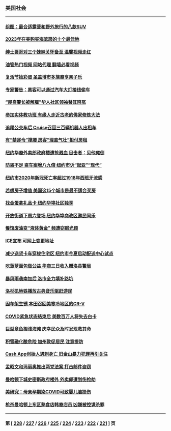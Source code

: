 ### 美国社会
---
#### [组图：最合适露营和野外旅行的八款SUV](../../pages/ncid1078160/n13965255.md?04100845) 
#### [2023年在美购买海滨房的十个最佳地](../../pages/ncid1078160/n13969125.md?04100845) 
#### [绅士哥哥对三个妹妹关怀备至 温馨视频走红](../../pages/ncid1078160/n13968228.md?04100845) 
#### [油管热门视频 网站代理 翻墙必看视频](http://138.2.39.72:81/youtube.html?epic-marker?04100845)
#### [复活节捡彩蛋 圣盖博市多族裔享亲子乐](../../pages/ncid1078160/n13968584.md?04100845) 
#### [专家警告：黑客可以通过汽车大灯接线偷车](../../pages/ncid1078160/n13968434.md?04100845) 
#### [“屋崙警长被解雇”华人社区领袖替其鸣冤](../../pages/ncid1078160/n13968162.md?04100845) 
#### [参加实体教功班 有缘人走近古老的佛家修炼大法](../../pages/ncid1078160/n13968133.md?04100845) 
#### [追尾公交车后 Cruise召回三百辆机器人出租车](../../pages/ncid1078160/n13968120.md?04100845) 
#### [有“禁逐令”撑腰 房客“理直气壮”拒付房租](../../pages/ncid1078160/n13967896.md?04100845) 
#### [纽约华裔外卖郎政府楼遭抢溅血 目击者：见他瘫倒](../../pages/ncid1078160/n13967904.md?04100845) 
#### [防盗不足 盗车案增八九倍 纽约市诉“起亚”“现代”](../../pages/ncid1078160/n13967900.md?04100845) 
#### [纽约市2020年新冠死亡率超过1918年西班牙流感](../../pages/ncid1078160/n13967921.md?04100845) 
#### [若想房子增值 美国这15个城市是最不适合买房](../../pages/ncid1078160/n13967815.md?04100845) 
#### [找金蛋拿礼品卡 纽约华埠社区独享](../../pages/ncid1078160/n13967908.md?04100845) 
#### [开放街道下周六登场 纽约华埠商改区邀民同乐](../../pages/ncid1078160/n13967911.md?04100845) 
#### [餐馆废油变“液体黄金” 频遭窃贼光顾](../../pages/ncid1078160/n13967917.md?04100845) 
#### [ICE宣布 可网上变更地址](../../pages/ncid1078160/n13967923.md?04100845) 
#### [减少送货卡车穿梭住宅区 纽约市今夏启动配送中心试点](../../pages/ncid1078160/n13967924.md?04100845) 
#### [吃菠萝面包做公益 华商三日收入赠洛县警局](../../pages/ncid1078160/n13967826.md?04100845) 
#### [暴风雨袭南加后 洛市全力填补路坑](../../pages/ncid1078160/n13967816.md?04100845) 
#### [洛杉矶地铁播放古典音乐驱赶游民](../../pages/ncid1078160/n13967808.md?04100845) 
#### [因车架生锈 本田召回美寒冷地区的CR-V](../../pages/ncid1078160/n13967726.md?04100845) 
#### [COVID紧急状态结束后 美数百万人将失去白卡](../../pages/ncid1078160/n13967715.md?04100845) 
#### [巨型章鱼搁浅海滩 庆幸民众及时发现救其命](../../pages/ncid1078160/n13967172.md?04100845) 
#### [积雪融化酿危险 加州敦促居民 注意提防](../../pages/ncid1078160/n13967227.md?04100845) 
#### [Cash App创始人遇刺身亡 旧金山暴力犯罪再引关注](../../pages/ncid1078160/n13967213.md?04100845) 
#### [孟昭文和玛丽奥推出两党法案 打击邮件盗窃](../../pages/ncid1078160/n13967067.md?04100845) 
#### [曼哈顿下城史密斯政府楼外 外卖郎遭划伤抢劫](../../pages/ncid1078160/n13967036.md?04100845) 
#### [美研究：母亲孕期染COVID可致婴儿脑损伤](../../pages/ncid1078160/n13967015.md?04100845) 
#### [枪杀曼哈顿上东区熟食店韩裔店员 凶嫌被控谋杀罪](../../pages/ncid1078160/n13967022.md?04100845) 

---
#### 第 [ [228](./228.md?04100845) / [227](./227.md?04100845) / [226](./226.md?04100845) / [225](./225.md?04100845) / [224](./224.md?04100845) / [223](./223.md?04100845) / [222](./222.md?04100845) / [221](./221.md?04100845) ] 页
